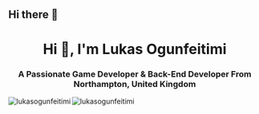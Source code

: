 ## Hi there 👋

<h1 align="center">Hi 👋, I'm Lukas Ogunfeitimi</h1>
<h3 align="center">A Passionate Game Developer & Back-End Developer From Northampton, United Kingdom</h3>

<p><img align="left" src="" alt="lukasogunfeitimi" /></p>
<p><img align="center" src="https://github-readme-streak-stats.herokuapp.com/?user=lukasogunfeitimi&" alt="lukasogunfeitimi" /></p>



<!--
**LukasOgunfeitimi/LukasOgunfeitimi** is a ✨ _special_ ✨ repository because its `README.md` (this file) appears on your GitHub profile.

Here are some ideas to get you started:

- 🔭 I’m currently working on ...
- 🌱 I’m currently learning ...
- 👯 I’m looking to collaborate on ...g
- 🤔 I’m looking for help with ...
- 💬 Ask me about ...
- 📫 How to reach me: ...
- 😄 Pronouns: ...
- ⚡ Fun fact: ...
-->
